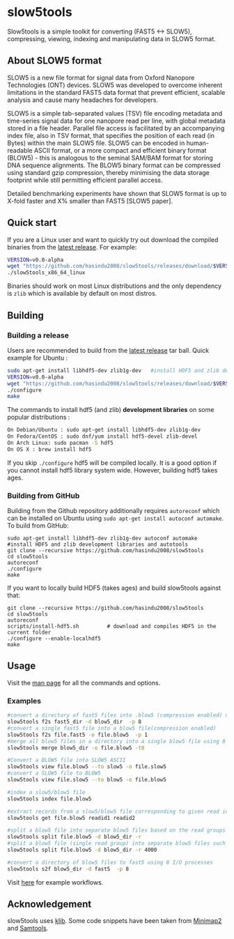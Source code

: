 # slow5tools

Slow5tools is a simple toolkit for converting (FAST5 <-> SLOW5), compressing, viewing, indexing and manipulating data in SLOW5 format.

## About SLOW5 format

SLOW5 is a new file format for signal data from Oxford Nanopore Technologies (ONT) devices. SLOW5 was developed to overcome inherent limitations in the standard FAST5 data format that prevent efficient, scalable analysis and cause many headaches for developers.

SLOW5 is a simple tab-separated values (TSV) file encoding metadata and time-series signal data for one nanopore read per line, with global metadata stored in a file header. Parallel file access is facilitated by an accompanying index file, also in TSV format, that specifies the position of each read (in Bytes) within the main SLOW5 file. SLOW5 can be encoded in human-readable ASCII format, or a more compact and efficient binary format (BLOW5) - this is analogous to the seminal SAM/BAM format for storing DNA sequence alignments. The BLOW5 binary format can be compressed using standard gzip compression, thereby minimising the data storage footprint while still permitting efficient parallel access.

Detailed benchmarking experiments have shown that SLOW5 format is up to X-fold faster and X% smaller than FAST5 [SLOW5 paper].

## Quick start

If you are a Linux user and want to quickly try out download the compiled binaries from the [latest release](https://github.com/hasindu2008/slow5tools/releases). For example:
```sh
VERSION=v0.0-alpha
wget "https://github.com/hasindu2008/slow5tools/releases/download/$VERSION/slow5tools-$VERSION-binaries.tar.gz" && tar xvf slow5tools-$VERSION-binaries.tar.gz && cd slow5tools-$VERSION/
./slow5tools_x86_64_linux
```
Binaries should work on most Linux distributions and the only dependency is `zlib` which is available by default on most distros.

## Building

### Building a release


Users are recommended to build from the  [latest release](https://github.com/hasindu2008/slow5tools/releases) tar ball. Quick example for Ubuntu :
```sh
sudo apt-get install libhdf5-dev zlib1g-dev   #install HDF5 and zlib development libraries
VERSION=v0.0-alpha
wget "https://github.com/hasindu2008/slow5tools/releases/download/$VERSION/slow5tools-$VERSION-release.tar.gz" && tar xvf slow5tools-$VERSION-release.tar.gz && cd slow5tools-$VERSION/
./configure
make
```
The commands to install hdf5 (and zlib) __development libraries__ on some popular distributions :
```sh
On Debian/Ubuntu : sudo apt-get install libhdf5-dev zlib1g-dev
On Fedora/CentOS : sudo dnf/yum install hdf5-devel zlib-devel
On Arch Linux: sudo pacman -S hdf5
On OS X : brew install hdf5
```

If you skip `./configure` hdf5 will be compiled locally. It is a good option if you cannot install hdf5 library system wide. However, building hdf5 takes ages.


### Building from GitHub


Building from the Github repository additionally requires `autoreconf` which can be installed on Ubuntu using `sudo apt-get install autoconf automake`. To build from GitHub:

```
sudo apt-get install libhdf5-dev zlib1g-dev autoconf automake  #install HDF5 and zlib development libraries and autotools
git clone --recursive https://github.com/hasindu2008/slow5tools
cd slow5tools
autoreconf
./configure
make
```

If you want to locally build HDF5 (takes ages) and build slow5tools against that:
```
git clone --recursive https://github.com/hasindu2008/slow5tools
cd slow5tools
autoreconf
scripts/install-hdf5.sh         # download and compiles HDF5 in the current folder
./configure --enable-localhdf5
make
```



## Usage

Visit the [man page](https://hasindu2008.github.io/slow5tools/commands.html) for all the commands and options.

### Examples

```sh
#convert a directory of fast5 files into .blow5 (compression enabled) using 8 I/O processes
slow5tools f2s fast5_dir -d blow5_dir  -p 8
#convert a single fast5 file into a blow5 file(compression enabled)
slow5tools f2s file.fast5 -o file.blow5  -p 1
#merge all blow5 files in a directory into a single blow5 file using 8 threads
slow5tools merge blow5_dir -o file.blow5 -t8

#Convert a BLOW5 file into SLOW5 ASCII
slow5tools view file.blow5 --to slow5 -o file.slow5
#convert a SLOW5 file to BLOW5
slow5tools view file.slow5 --to blow5 -o file.blow5

#index a slow5/blow5 file
slow5tools index file.blow5

#extract records from a slow5/blow5 file corresponding to given read ids
slow5tools get file.blow5 readid1 readid2

#split a blow5 file into separate blow5 files based on the read groups
slow5tools split file.blow5 -d blow5_dir -r
#split a blow5 file (single read group) into separate blow5 files such that there are 4000 reads in one file
slow5tools split file.blow5 -d blow5_dir -r 4000

#convert a directory of blow5 files to fast5 using 8 I/O processes
slow5tools s2f blow5_dir -d fast5  -p 8

```

Visit [here](https://hasindu2008.github.io/slow5tools/workflows.html) for example workflows.

## Acknowledgement
slow5tools uses [klib](https://github.com/attractivechaos/klib). Some code snippets have been taken from [Minimap2](https://github.com/lh3/minimap2) and [Samtools](http://samtools.sourceforge.net/).
